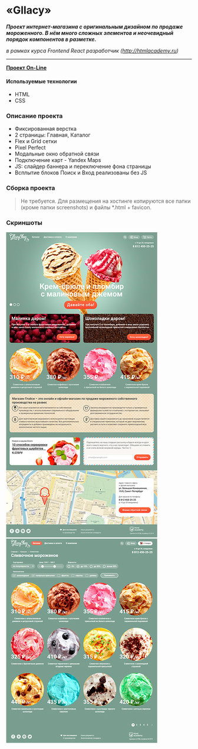 # «Gllacy»
***Проект интернет-магазина с оригинальным дизайном по продаже мороженного. В нём много сложных элементов и неочевидный порядок компонентов в разметке.***

_в рамках курса Frontend React разработчик (http://htmlacademy.ru)_
- - -

__[Проект On-Line](https://gllacy.dendev.ru)__  

#### Используемые технологии
*   HTML
*   CSS

### Описание проекта

*   Фиксированная верстка
*   2 страницы: Главная, Каталог
*   Flex и Grid сетки
*   Pixel Perfect
*   Модальные окно обратной связи
*   Подключение карт - Yandex Maps
*   JS: слайдер баннера и переключение фона страницы
*   Всплытие блоков Поиск и Вход реализованы без JS

### Сборка проекта
>Не требуется. Для размещения на хостинге копируются все папки (кроме папки screenshots) и файлы *.html + favicon.

### Скриншоты  
![Скриншот Главная](/screenshots/index.jpg)
![Скриншот Каталог](/screenshots/catalog.jpg)
